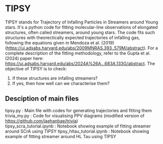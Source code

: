 # TIPSY
TIPSY stands for Trajectory of Infalling Particles in Streamers around Young stars.
It's a python code for fitting molecular-line observations of elongated structures, often called streamers, around young stars. The code fits such structures with theorectically expected trajectories of infalling gas, following the equations given in Mendoza et al. (2019) (https://ui.adsabs.harvard.edu/abs/2009MNRAS.393..579M/abstract). For a complete description of the fitting methodology, refer to the Gupta et al. (2024) paper here: https://ui.adsabs.harvard.edu/abs/2024A%26A...683A.133G/abstract.
The objective of TIPSY is to check:
1. If these structures are infalling streamers?
2. If yes, then how well can we characterise them?

## Desciption of main files
tipsy.py : Main file with codes for generating trajectories and fitting them   
trivia_my.py : Code for visualising PPV diagrams (modified version of https://github.com/jaehanbae/trivia)   
tipsy_scra_tutorial.ipynb : Notebook showing example of fitting streamer around SCrA using TIPSY 
tipsy_hltau_tutorial.ipynb : Notebook showing example of fitting streamer around HL Tau using TIPSY 

